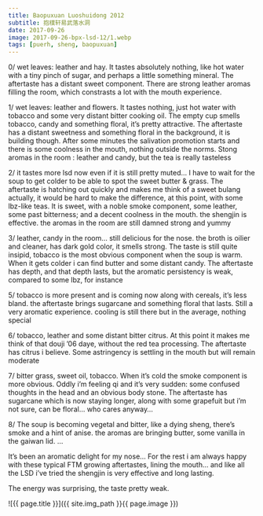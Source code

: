 ```yaml
---
title: Baopuxuan Luoshuidong 2012
subtitle: 抱樸轩易武落水洞
date: 2017-09-26
image: 2017-09-26-bpx-lsd-12/1.webp
tags: [puerh, sheng, baopuxuan]
---
```

0/ wet leaves: leather and hay. It tastes absolutely nothing, like hot water with a tiny pinch of sugar, and perhaps a little something mineral. The aftertaste has a distant sweet component.
There are strong leather aromas filling the room, which constrasts a lot with the mouth experience.

1/ wet leaves: leather and flowers. It tastes nothing, just hot water with tobacco and some very distant bitter cooking oil. The empty cup smells tobacco, candy and something floral, it’s pretty attractive. The aftertaste has a distant sweetness and something floral in the background, it is building though. After some minutes the salivation promotion starts and there is some coolness in the mouth, nothing outside the norms.
Stong aromas in the room : leather and candy, but the tea is really tasteless

2/ it tastes more lsd now even if it is still pretty muted… I have to wait for the soup to get colder to be able to spot the sweet butter & grass. The aftertaste is hatching out quickly and makes me think of a sweet bulang actually, it would be hard to make the difference, at this point, with some lbz-like teas. It is sweet, with a noble smoke component, some leather, some past bitterness; and a decent coolness in the mouth. the shengjin is effective.
the aromas in the room are still damned strong and yummy

3/ leather, candy in the room… still delicious for the nose.
the broth is oilier and cleaner, has dark gold color, it smells strong.
The taste is still quite insipid, tobacco is the most obvious component when the soup is warm. When it gets colder i can find butter and some distant candy.
The aftertaste has depth, and that depth lasts, but the aromatic persistency is weak, compared to some lbz, for instance

5/ tobacco is more present and is coming now along with cereals, it’s less bland. the aftertaste brings sugarcane and something floral that lasts. Still a very aromatic experience.
cooling is still there but in the average, nothing special

6/ tobacco, leather and some distant bitter citrus. At this point it makes me think of that douji ’06 daye, without the red tea processing. The aftertaste has citrus i believe. Some astringency is settling in the mouth but will remain moderate

7/ bitter grass, sweet oil, tobacco. When it’s cold the smoke component is more obvious.
Oddly i’m feeling qi and it’s very sudden: some confused thoughts in the head and an obvious body stone. The aftertaste has sugarcane which is now staying longer, along with some grapefuit but i’m not sure, can be floral… who cares anyway…

8/ The soup is becoming vegetal and bitter, like a dying sheng, there’s smoke and a hint of anise. the aromas are bringing butter, some vanilla in the gaiwan lid.
…

It’s been an aromatic delight for my nose… For the rest i am always happy with these typical FTM growing aftertastes, lining the mouth… and like all the LSD i’ve tried the shengjin is very effective and long lasting.

The energy was surprising, the taste pretty weak.

![{{ page.title }}]({{ site.img_path }}{{ page.image }})
